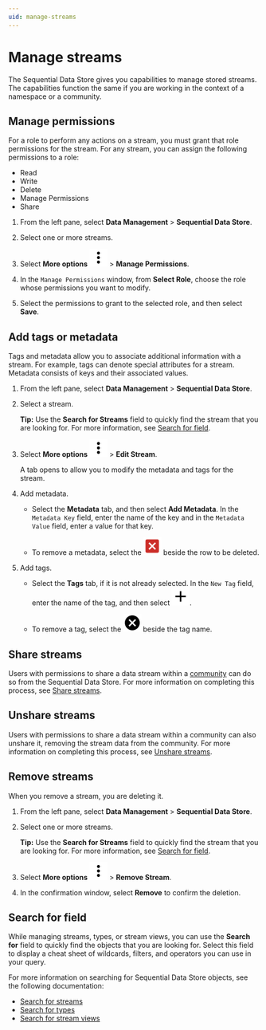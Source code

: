 ```yaml
---
uid: manage-streams
---
```

# Manage streams

The Sequential Data Store gives you capabilities to manage stored streams. The capabilities function the same if you are working in the context of a namespace or a community.

## Manage permissions

For a role to perform any actions on a stream, you must grant that role permissions for the stream. For any stream, you can assign the following permissions to a role:

- Read
- Write
- Delete
- Manage Permissions
- Share

1. From the left pane, select **Data Management** > **Sequential Data Store**.

1. Select one or more streams.

1. Select **More options** ![More options icon](../../../_icons/default/dots-vertical.svg) > **Manage Permissions**.

1. In the `Manage Permissions` window, from **Select Role**, choose the role whose permissions you want to modify.

1. Select the permissions to grant to the selected role, and then select **Save**.

## Add tags or metadata

Tags and metadata allow you to associate additional information with a stream. For example, tags can denote special attributes for a stream. Metadata consists of keys and their associated values.

1. From the left pane, select **Data Management** > **Sequential Data Store**.

1. Select a stream.

   **Tip:** Use the **Search for Streams** field to quickly find the stream that you are looking for. For more information, see [Search for field](#search-for-field).

1. Select **More options** ![More options icon](../../../_icons/default/dots-vertical.svg) > **Edit Stream**.

   A tab opens to allow you to modify the metadata and tags for the stream.

1. Add metadata.

   - Select the **Metadata** tab, and then select **Add Metadata**. In the `Metadata Key` field, enter the name of the key and in the `Metadata Value` field, enter a value for that key.

   - To remove a metadata, select the ![close](../../../_icons/custom/close-box.svg) beside the row to be deleted.

1. Add tags.

   - Select the **Tags** tab, if it is not already selected. In the `New Tag` field, enter the name of the tag, and then select ![plus](../../../_icons/default/plus.svg).
   
   - To remove a tag, select the ![alt](../../../_icons/default/close-circle.svg) beside the tag name.

## Share streams

Users with permissions to share a data stream within a [community](xref:communities) can do so from the Sequential Data Store. For more information on completing this process, see [Share streams](xref:community-manage-shared-streams#share-streams).

## Unshare streams

Users with permissions to share a data stream within a community can also unshare it, removing the stream data from the community. For more information on completing this process, see [Unshare streams](xref:community-manage-shared-streams#unshare-streams).

## Remove streams

When you remove a stream, you are deleting it.

1. From the left pane, select **Data Management** > **Sequential Data Store**.

1. Select one or more streams.

   **Tip:** Use the **Search for Streams** field to quickly find the stream that you are looking for. For more information, see [Search for field](#search-for-field).

1. Select **More options** ![More options icon](../../../_icons/default/dots-vertical.svg) > **Remove Stream**.

1. In the confirmation window, select **Remove** to confirm the deletion.

## Search for field

While managing streams, types, or stream views, you can use the **Search for** field to quickly find the objects that you are looking for. Select this field to display a cheat sheet of wildcards, filters, and operators you can use in your query.

For more information on searching for Sequential Data Store objects, see the following documentation:

- [Search for streams](xref:sdsSearching#search-for-streams)
- [Search for types](xref:sdsSearching#search-for-types)
- [Search for stream views](xref:sdsSearching#search-for-stream-views)